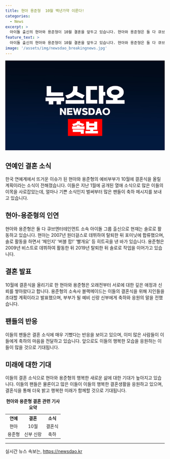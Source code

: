 ```yaml
---
title: 현아 용준형  10월 백년가약 이룬다!
categories:
  - News
excerpt: >
  아이돌 출신의 현아와 용준형이 10월 결혼을 앞두고 있습니다. 현아와 용준형은 둘 다 큐브엔터테인먼트 소속으로, 현아는 ‘원더걸스’에서 데뷔한 뒤 ‘포미닛’으로 활동했으며, 용준형은 ‘비스트’의 멤버였습니다. 결혼식은 가까운 지인들을 모시고 진행할 예정이며, 소속사는 관심과 축하를 요청했습니다. 두 사람은 지난 1월에 공식적으로 교제 사실을 알리기도 했죠. 
feature_text: >
  아이돌 출신의 현아와 용준형이 10월 결혼을 앞두고 있습니다. 현아와 용준형은 둘 다 큐브엔터테인먼트 소속으로, 현아는 ‘원더걸스’에서 데뷔한 뒤 ‘포미닛’으로 활동했으며, 용준형은 ‘비스트’의 멤버였습니다. 결혼식은 가까운 지인들을 모시고 진행할 예정이며, 소속사는 관심과 축하를 요청했습니다. 두 사람은 지난 1월에 공식적으로 교제 사실을 알리기도 했죠. 
image: '/assets/img/newsdao_breakingnews.jpg'
---
```


<p><img src="/assets/img/newsdao_breakingnews.jpg" alt="implanttips 속보" /></p>

<h2>연예인 결혼 소식</h2>

<p data-ke-size="size16">한국 연예계에서 뜨거운 이슈가 된 현아와 용준형의 예비부부가 10월에 결혼식을 올릴 계획이라는 소식이 전해졌습니다. 이들은 지난 1월에 공개된 열애 소식으로 많은 이들의 이목을 사로잡았는데, 얼마나 기쁜 소식인지 벌써부터 많은 팬들이 축하 메시지를 보내고 있습니다. </p>

<h2 data-ke-size="size26">현아-용준형의 인연</h2>

<p>현아와 용준형은 둘 다 큐브엔터테인먼트 소속 아이돌 그룹 출신으로 현재는 솔로로 활동하고 있습니다. 현아는 2007년 원더걸스로 데뷔하여 탈퇴한 뒤 포미닛에 합류했으며, 솔로 활동을 하면서 ‘체인지’ ‘버블 팝!’ ‘빨개요’ 등 히트곡을 낸 바가 있습니다. 용준형은 2009년 비스트로 데뷔하여 활동한 뒤 2019년 탈퇴한 뒤 솔로로 작업을 이어가고 있습니다.</p>

<h2 data-ke-size="size26">결혼 발표</h2>

<p>10월에 결혼식을 올리기로 한 현아와 용준형은 오래전부터 서로에 대한 깊은 애정과 신뢰를 쌓아왔다고 합니다. 용준형의 소속사 블랙메이드는 이들의 결혼식을 위해 지인들을 초대할 계획이라고 발표했으며, 부부가 될 예비 신랑 신부에게 축하와 응원의 말을 전했습니다.</p>

<h2 data-ke-size="size26">팬들의 반응</h2>

<p>이들의 팬들은 결혼 소식에 매우 기뻤다는 반응을 보이고 있으며, 이미 많은 사람들이 이들에게 축하의 마음을 전달하고 있습니다. 앞으로도 이들의 행복한 모습을 응원하는 이들이 많을 것으로 기대됩니다.</p>

<h2 data-ke-size="size26">미래에 대한 기대</h2>

<p>이들의 결혼 소식으로 현아와 용준형의 행복한 새로운 삶에 대한 기대가 높아지고 있습니다. 이들의 팬들은 물론이고 많은 이들이 이들의 행복한 결혼생활을 응원하고 있으며, 결혼식을 통해 더욱 밝고 행복한 미래가 함께할 것으로 기대됩니다.</p>

<table>
  <caption><b>현아와 용준형 결혼 관련 기사 요약</b></caption>
  <tr>
    <td style="text-align: center; height: 17px;"><b>연예</b></td>
    <td style="text-align: center; height: 17px;"><b>결혼</b></td>
    <td style="text-align: center; height: 17px;"><b>소식</b></td>
  </tr>
  <tr>
    <td style="text-align: center; height: 17px;">현아</td>
    <td style="text-align: center; height: 17px;">10월</td>
    <td style="text-align: center; height: 17px;">결혼식</td>
  </tr>
  <tr>
    <td style="text-align: center; height: 17px;">용준형</td>
    <td style="text-align: center; height: 17px;">신부 신랑</td>
    <td style="text-align: center; height: 17px;">축하</td>
  </tr>
</table>

<hr>
실시간 뉴스 속보는, <a href="https://newsdao.kr" rel="dofollow">https://newsdao.kr</a>


